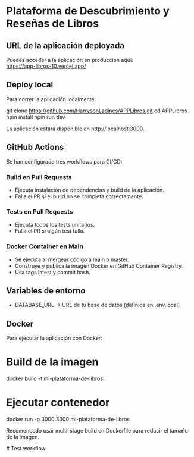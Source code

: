# Plataforma de Descubrimiento y Reseñas de Libros

## URL de la aplicación deployada
Puedes acceder a la aplicación en producción aquí:  
https://app-libros-10.vercel.app/

## Deploy local
Para correr la aplicación localmente:

git clone https://github.com/HarrysonLadines/APPLibros.git
cd APPLibros
npm install
npm run dev

La aplicación estará disponible en http://localhost:3000.

## GitHub Actions
Se han configurado tres workflows para CI/CD:

### Build en Pull Requests
- Ejecuta instalación de dependencias y build de la aplicación.
- Falla el PR si el build no se completa correctamente.

### Tests en Pull Requests
- Ejecuta todos los tests unitarios.
- Falla el PR si algún test falla.

### Docker Container en Main
- Se ejecuta al mergear código a main o master.
- Construye y publica la imagen Docker en GitHub Container Registry.
- Usa tags latest y commit hash.

## Variables de entorno
- DATABASE_URL → URL de tu base de datos (definida en .env.local)


## Docker
Para ejecutar la aplicación con Docker:

# Build de la imagen
docker build -t mi-plataforma-de-libros .

# Ejecutar contenedor
docker run -p 3000:3000 mi-plataforma-de-libros

Recomendado usar multi-stage build en Dockerfile para reducir el tamaño de la imagen.


#   T e s t   w o r k f l o w  
 